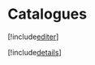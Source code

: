 # Catalogues

[!include[editer](catalogues.editer.autogen.md)]

[!include[details](catalogues.details.autogen.md)]




































